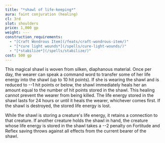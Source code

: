 ```yaml
---
title: "*shawl of life-keeping*"
aura: faint conjuration (healing)
cl: 3rd
slot: shoulders
price: 1,000 gp
weight: ---
construction_requirements:
  - "[Craft Wondrous Item](/feats/craft-wondrous-item/)"
  - "[*cure light wounds*](/spells/cure-light-wounds/)"
  - "[*stabilize*](/spells/stabilize/)"
cost: 500 gp
---
```


This magical shawl is woven from silken, diaphanous material. Once per day, the wearer can speak a command word to transfer some of her life energy into the shawl (up to 10 hit points). If she is wearing the shawl and is reduced to --1 hit points or below, the shawl immediately heals her an amount equal to the number of hit points stored in the shawl. This healing cannot prevent the wearer from being killed. The life energy stored in the shawl lasts for 24 hours or until it heals the wearer, whichever comes first. If the shawl is destroyed, the stored life energy is lost.

While the shawl is storing a creature's life energy, it retains a connection to that creature. If another creature holds the shawl in hand, the creature whose life energy is stored in the shawl takes a --2 penalty on Fortitude and Reflex saving throws against all effects from the current bearer of the shawl.

